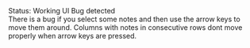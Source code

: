 <div class="tag-center">
    <span class="tag ok">Status: Working</span>
    <span class="tag needs-fix">UI Bug detected</span>
</div>
There is a bug if you select some notes and then use the arrow keys to move them around.  Columns with notes in consecutive rows dont move properly when arrow keys are pressed.